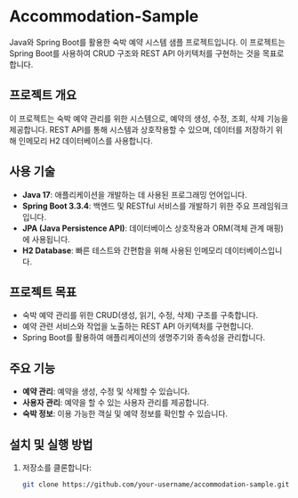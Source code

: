 # Accommodation-Sample

Java와 Spring Boot를 활용한 숙박 예약 시스템 샘플 프로젝트입니다. 이 프로젝트는 Spring Boot를 사용하여 CRUD 구조와 REST API 아키텍처를 구현하는 것을 목표로 합니다.

## 프로젝트 개요

이 프로젝트는 숙박 예약 관리를 위한 시스템으로, 예약의 생성, 수정, 조회, 삭제 기능을 제공합니다. REST API를 통해 시스템과 상호작용할 수 있으며, 데이터를 저장하기 위해 인메모리 H2 데이터베이스를 사용합니다.

## 사용 기술

- **Java 17**: 애플리케이션을 개발하는 데 사용된 프로그래밍 언어입니다.
- **Spring Boot 3.3.4**: 백엔드 및 RESTful 서비스를 개발하기 위한 주요 프레임워크입니다.
- **JPA (Java Persistence API)**: 데이터베이스 상호작용과 ORM(객체 관계 매핑)에 사용됩니다.
- **H2 Database**: 빠른 테스트와 간편함을 위해 사용된 인메모리 데이터베이스입니다.

## 프로젝트 목표

- 숙박 예약 관리를 위한 CRUD(생성, 읽기, 수정, 삭제) 구조를 구축합니다.
- 예약 관련 서비스와 작업을 노출하는 REST API 아키텍처를 구현합니다.
- Spring Boot를 활용하여 애플리케이션의 생명주기와 종속성을 관리합니다.

## 주요 기능

- **예약 관리**: 예약을 생성, 수정 및 삭제할 수 있습니다.
- **사용자 관리**: 예약을 할 수 있는 사용자 관리를 제공합니다.
- **숙박 정보**: 이용 가능한 객실 및 예약 정보를 확인할 수 있습니다.

## 설치 및 실행 방법

1. 저장소를 클론합니다:
   ```bash
   git clone https://github.com/your-username/accommodation-sample.git
